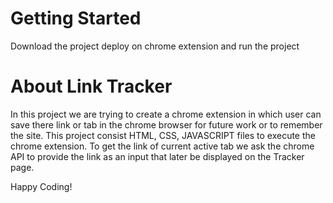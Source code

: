 # Getting Started
Download the project deploy on chrome extension and run the project

# About Link Tracker

In this project we are trying to create a chrome extension in which user can save there link or tab in the chrome browser for future work or to remember the site.
This project consist HTML, CSS, JAVASCRIPT files to execute the chrome extension.
To get the link of current active tab we ask the chrome API to provide the link as an input that later be displayed on the Tracker page.

Happy Coding!

